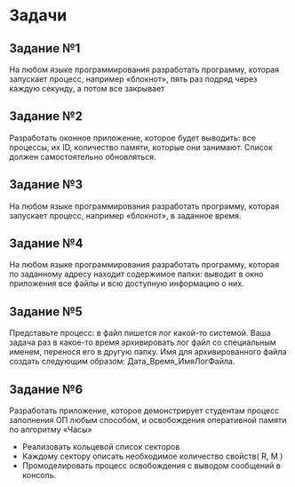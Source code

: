 # Задачи

## Задание №1

На любом языке программирования разработать программу, которая запускает процесс, например «блокнот», пять раз подряд через каждую секунду, а потом все закрывает

## Задание №2

Разработать оконное приложение, которое будет выводить: все процессы, их ID, количество памяти, которые они занимают. Список должен самоcтоятельно обновляться.

## Задание №3

На любом языке программирования разработать программу, которая запускает процесс, например «блокнот», в заданное время.

## Задание №4

На любом языке программирования разработать программу, которая по заданному адресу находит содержимое папки: выводит в окно приложения все файлы и всю доступную информацию о них.

## Задание №5

Представьте процесс: в файл пишется лог какой-то системой. Ваша задача раз в какое-то время архивировать лог файл со специальным именем, перенося его в другую папку. Имя для архивированного файла создать следующим образом: Дата_Время_ИмяЛогФайла.

## Задание №6

Разработать приложение, которое демонстрирует студентам процесс заполнения ОП любым способом, и освобождения оперативной памяти по алгоритму «Часы»

* Реализовать кольцевой список секторов
* Каждому сектору описать необходимое количество свойств( R, M )
* Промоделировать процесс освобождения с выводом сообщений в консоль.